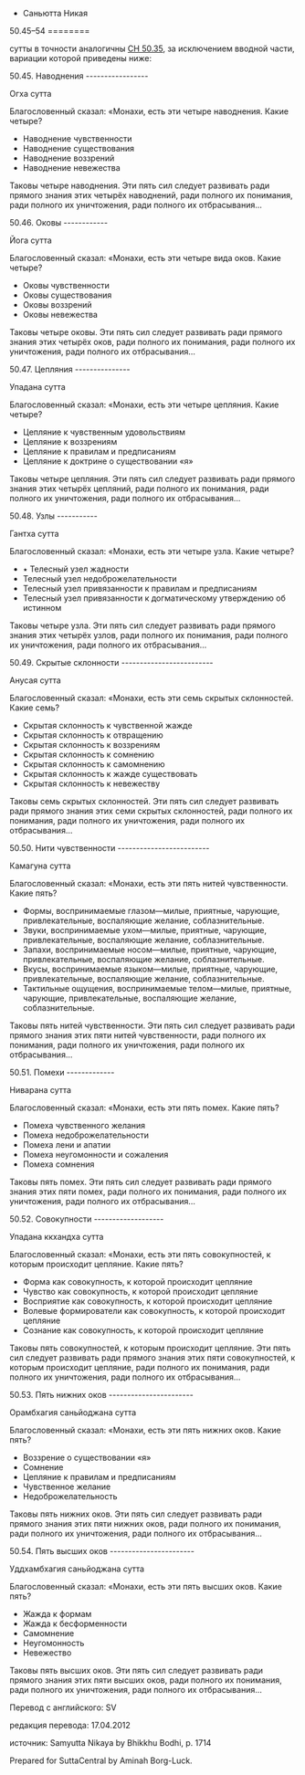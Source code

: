 









* Саньютта Никая


50\.45–54
\=\=\=\=\=\=\=\=



сутты в точности аналогичны [СН 50\.35](/sn50\.35/ru/sv), за исключением вводной части, вариации которой приведены ниже:



50\.45\. Наводнения
\-\-\-\-\-\-\-\-\-\-\-\-\-\-\-\-\-


Огха сутта


Благословенный сказал: «Монахи, есть эти четыре наводнения\. Какие четыре?


* Наводнение чувственности
* Наводнение существования
* Наводнение воззрений
* Наводнение невежества


Таковы четыре наводнения\. Эти пять сил следует развивать ради прямого знания этих четырёх наводнений, ради полного их понимания, ради полного их уничтожения, ради полного их отбрасывания…




50\.46\. Оковы
\-\-\-\-\-\-\-\-\-\-\-\-


Йога сутта


Благословенный сказал: «Монахи, есть эти четыре вида оков\. Какие четыре?


* Оковы чувственности
* Оковы существования
* Оковы воззрений
* Оковы невежества


Таковы четыре оковы\. Эти пять сил следует развивать ради прямого знания этих четырёх оков, ради полного их понимания, ради полного их уничтожения, ради полного их отбрасывания…




50\.47\. Цепляния
\-\-\-\-\-\-\-\-\-\-\-\-\-\-\-


Упадана сутта


Благословенный сказал: «Монахи, есть эти четыре цепляния\. Какие четыре?


* Цепляние к чувственным удовольствиям
* Цепляние к воззрениям
* Цепляние к правилам и предписаниям
* Цепляние к доктрине о существовании «я»


Таковы четыре цепляния\. Эти пять сил следует развивать ради прямого знания этих четырёх цепляний, ради полного их понимания, ради полного их уничтожения, ради полного их отбрасывания…




50\.48\. Узлы
\-\-\-\-\-\-\-\-\-\-\-


Гантха сутта


Благословенный сказал: «Монахи, есть эти четыре узла\. Какие четыре?


* ٭ Телесный узел жадности
* Телесный узел недоброжелательности
* Телесный узел привязанности к правилам и предписаниям
* Телесный узел привязанности к догматическому утверждению об истинном


Таковы четыре узла\. Эти пять сил следует развивать ради прямого знания этих четырёх узлов, ради полного их понимания, ради полного их уничтожения, ради полного их отбрасывания…




50\.49\. Скрытые склонности
\-\-\-\-\-\-\-\-\-\-\-\-\-\-\-\-\-\-\-\-\-\-\-\-\-


Анусая сутта


Благословенный сказал: «Монахи, есть эти семь скрытых склонностей\. Какие семь?


* Скрытая склонность к чувственной жажде
* Скрытая склонность к отвращению
* Скрытая склонность к воззрениям
* Скрытая склонность к сомнению
* Скрытая склонность к самомнению
* Скрытая склонность к жажде существовать
* Скрытая склонность к невежеству


Таковы семь скрытых склонностей\. Эти пять сил следует развивать ради прямого знания этих семи скрытых склонностей, ради полного их понимания, ради полного их уничтожения, ради полного их отбрасывания…




50\.50\. Нити чувственности
\-\-\-\-\-\-\-\-\-\-\-\-\-\-\-\-\-\-\-\-\-\-\-\-\-


Камагуна сутта


Благословенный сказал: «Монахи, есть эти пять нитей чувственности\. Какие пять?


* Формы, воспринимаемые глазом—милые, приятные, чарующие, привлекательные, воспаляющие желание, соблазнительные\.
* Звуки, воспринимаемые ухом—милые, приятные, чарующие, привлекательные, воспаляющие желание, соблазнительные\.
* Запахи, воспринимаемые носом—милые, приятные, чарующие, привлекательные, воспаляющие желание, соблазнительные\.
* Вкусы, воспринимаемые языком—милые, приятные, чарующие, привлекательные, воспаляющие желание, соблазнительные\.
* Тактильные ощущения, воспринимаемые телом—милые, приятные, чарующие, привлекательные, воспаляющие желание, соблазнительные\.


Таковы пять нитей чувственности\. Эти пять сил следует развивать ради прямого знания этих пяти нитей чувственности, ради полного их понимания, ради полного их уничтожения, ради полного их отбрасывания…




50\.51\. Помехи
\-\-\-\-\-\-\-\-\-\-\-\-\-


Ниварана сутта


Благословенный сказал: «Монахи, есть эти пять помех\. Какие пять?


* Помеха чувственного желания
* Помеха недоброжелательности
* Помеха лени и апатии
* Помеха неугомонности и сожаления
* Помеха сомнения


Таковы пять помех\. Эти пять сил следует развивать ради прямого знания этих пяти помех, ради полного их понимания, ради полного их уничтожения, ради полного их отбрасывания…




50\.52\. Совокупности
\-\-\-\-\-\-\-\-\-\-\-\-\-\-\-\-\-\-\-


Упадана ккхандха сутта


Благословенный сказал: «Монахи, есть эти пять совокупностей, к которым происходит цепляние\. Какие пять?


* Форма как совокупность, к которой происходит цепляние
* Чувство как совокупность, к которой происходит цепляние
* Восприятие как совокупность, к которой происходит цепляние
* Волевые формирователи как совокупность, к которой происходит цепляние
* Сознание как совокупность, к которой происходит цепляние


Таковы пять совокупностей, к которым происходит цепляние\. Эти пять сил следует развивать ради прямого знания этих пяти совокупностей, к которым происходит цепляние, ради полного их понимания, ради полного их уничтожения, ради полного их отбрасывания…




50\.53\. Пять нижних оков
\-\-\-\-\-\-\-\-\-\-\-\-\-\-\-\-\-\-\-\-\-\-\-


Орамбхагия саньйоджана сутта


Благословенный сказал: «Монахи, есть эти пять нижних оков\. Какие пять?


* Воззрение о существовании «я»
* Сомнение
* Цепляние к правилам и предписаниям
* Чувственное желание
* Недоброжелательность


Таковы пять нижних оков\. Эти пять сил следует развивать ради прямого знания этих пяти нижних оков, ради полного их понимания, ради полного их уничтожения, ради полного их отбрасывания…




50\.54\. Пять высших оков
\-\-\-\-\-\-\-\-\-\-\-\-\-\-\-\-\-\-\-\-\-\-\-


Уддхамбхагия саньйоджана сутта


Благословенный сказал: «Монахи, есть эти пять высших оков\. Какие пять?


* Жажда к формам
* Жажда к бесформенности
* Самомнение
* Неугомонность
* Невежество


Таковы пять высших оков\. Эти пять сил следует развивать ради прямого знания этих пяти высших оков, ради полного их понимания, ради полного их уничтожения, ради полного их отбрасывания…




Перевод с английского: SV


редакция перевода: 17\.04\.2012


источник: Samyutta Nikaya by Bhikkhu Bodhi, p\. 1714


Prepared for SuttaCentral by Aminah Borg\-Luck\.






